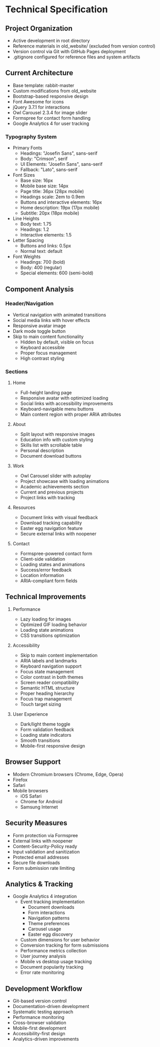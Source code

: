 # Technical Specification

## Project Organization
- Active development in root directory
- Reference materials in old_website/ (excluded from version control)
- Version control via Git with GitHub Pages deployment
- .gitignore configured for reference files and system artifacts

## Current Architecture
- Base template: rabbit-master
- Custom modifications from old_website
- Bootstrap-based responsive design
- Font Awesome for icons
- jQuery 3.7.1 for interactions
- Owl Carousel 2.3.4 for image slider
- Formspree for contact form handling
- Google Analytics 4 for user tracking

### Typography System
- Primary Fonts
  - Headings: "Josefin Sans", sans-serif
  - Body: "Crimson", serif
  - UI Elements: "Josefin Sans", sans-serif
  - Fallback: "Lato", sans-serif
- Font Sizes
  - Base size: 16px
  - Mobile base size: 14px
  - Page title: 36px (28px mobile)
  - Headings scale: 2em to 0.9em
  - Buttons and interactive elements: 16px
  - Home description: 19px (17px mobile)
  - Subtitle: 20px (18px mobile)
- Line Heights
  - Body text: 1.75
  - Headings: 1.2
  - Interactive elements: 1.5
- Letter Spacing
  - Buttons and links: 0.5px
  - Normal text: default
- Font Weights
  - Headings: 700 (bold)
  - Body: 400 (regular)
  - Special elements: 600 (semi-bold)

## Component Analysis

### Header/Navigation
- Vertical navigation with animated transitions
- Social media links with hover effects
- Responsive avatar image
- Dark mode toggle button
- Skip to main content functionality
  - Hidden by default, visible on focus
  - Keyboard accessible
  - Proper focus management
  - High contrast styling

### Sections
1. Home
   - Full-height landing page
   - Responsive avatar with optimized loading
   - Social links with accessibility improvements
   - Keyboard-navigable menu buttons
   - Main content region with proper ARIA attributes

2. About
   - Split layout with responsive images
   - Education info with custom styling
   - Skills list with scrollable table
   - Personal description
   - Document download buttons

3. Work
   - Owl Carousel slider with autoplay
   - Project showcase with loading animations
   - Academic achievements section
   - Current and previous projects
   - Project links with tracking

4. Resources
   - Document links with visual feedback
   - Download tracking capability
   - Easter egg navigation feature
   - Secure external links with noopener

5. Contact
   - Formspree-powered contact form
   - Client-side validation
   - Loading states and animations
   - Success/error feedback
   - Location information
   - ARIA-compliant form fields

## Technical Improvements
1. Performance
   - Lazy loading for images
   - Optimized GIF loading behavior
   - Loading state animations
   - CSS transitions optimization

2. Accessibility
   - Skip to main content implementation
   - ARIA labels and landmarks
   - Keyboard navigation support
   - Focus state management
   - Color contrast in both themes
   - Screen reader compatibility
   - Semantic HTML structure
   - Proper heading hierarchy
   - Focus trap management
   - Touch target sizing

3. User Experience
   - Dark/light theme toggle
   - Form validation feedback
   - Loading state indicators
   - Smooth transitions
   - Mobile-first responsive design

## Browser Support
- Modern Chromium browsers (Chrome, Edge, Opera)
- Firefox
- Safari
- Mobile browsers
  - iOS Safari
  - Chrome for Android
  - Samsung Internet

## Security Measures
- Form protection via Formspree
- External links with noopener
- Content-Security-Policy ready
- Input validation and sanitization
- Protected email addresses
- Secure file downloads
- Form submission rate limiting

## Analytics & Tracking
- Google Analytics 4 integration
  - Event tracking implementation
    - Document downloads
    - Form interactions
    - Navigation patterns
    - Theme preferences
    - Carousel usage
    - Easter egg discovery
  - Custom dimensions for user behavior
  - Conversion tracking for form submissions
  - Performance metrics collection
  - User journey analysis
  - Mobile vs desktop usage tracking
  - Document popularity tracking
  - Error rate monitoring

## Development Workflow
- Git-based version control
- Documentation-driven development
- Systematic testing approach
- Performance monitoring
- Cross-browser validation
- Mobile-first development
- Accessibility-first design
- Analytics-driven improvements